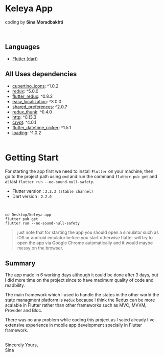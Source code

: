 # Keleya App

coding by **Sina Moradbakhti**

<br/>

## Languages

- [Flutter (dart)](#)

## All Uses dependencies

- [cupertino_icons](#): ^1.0.2
- [redux](#): ^5.0.0
- [flutter_redux](#): ^0.8.2
- [easy_localization](#): ^3.0.0
- [shared_preferences](#): ^2.0.7
- [redux_thunk](#): ^0.4.0
- [http](#): ^0.13.3
- [crypt](#): ^4.0.1
- [flutter_datetime_picker](#): ^1.5.1
- [loading](#): ^1.0.2
  <br/><br/>

# Getting Start

For starting the app first we need to install `Flutter` on your machine, then go to the project path using `cmd` and run the command `flutter pub get` and at last `flutter run --no-sound-null-safety`.

- Flutter version : `2.2.3 (stable channel)`
- Dart version : `2.2.0`

<br/>

```
cd Desktop/keleya-app
flutter pub get
flutter run --no-sound-null-safety
```

> just note that for starting the app you should open a simulator such as iOS or android emulator before you start otherwise flutter will try to open the app via Google Chrome automatically and it would maybe messy on the browser.


## Summary

The app made in 6 working days although it could be done after 3 days, but I did more time on the project since to have maximum quality of code and readbility.

The main framework which I used to handle the states in the other world the state managment platform is `Redux` because I think the Redux can be more scalable in Flutter rather than other frameworks such as MVC, MVVM, Provider and Bloc.

There was no any problem while coding this project as I saied already I've extensive experience in mobile app development specially in Flutter framework.

<br/>
Sincerely Yours,
<br/>
Sina
